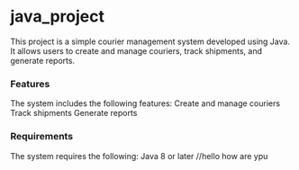 ﻿# java_project
This project is a simple courier management system developed using Java. It allows users to create and manage couriers, track shipments, and generate reports.
### Features
The system includes the following features:
Create and manage couriers
Track shipments
Generate reports
### Requirements
The system requires the following:
Java 8 or later
//hello how are ypu
